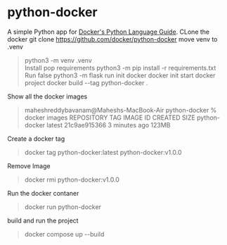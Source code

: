 # python-docker

A simple Python app for [Docker's Python Language Guide](https://docs.docker.com/language/python).
CLone the docker
git clone https://github.com/docker/python-docker
move venv to .venv
>python3 -m venv .venv  
Install pop requirements 
>python3 -m pip install -r requirements.txt
Run false 
>python3 -m flask run
init docker
> docker init
start docker project 
>docker build --tag python-docker .

Show all the docker images
>maheshreddybavanam@Maheshs-MacBook-Air python-docker % docker images
REPOSITORY      TAG       IMAGE ID       CREATED         SIZE
python-docker   latest    21c9ae915366   3 minutes ago   123MB

Create a docker tag 
>docker tag python-docker:latest python-docker:v1.0.0

Remove Image

>docker rmi python-docker:v1.0.0

Run the docker contaner 
>docker run python-docker

build and run the project
>docker compose up --build
